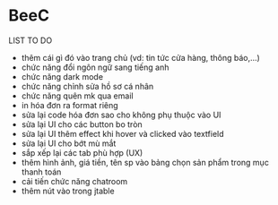 # BeeC
LIST TO DO
- thêm cái gì đó vào trang chủ (vd: tin tức cửa hàng, thông báo,...)
- chức năng đổi ngôn ngữ sang tiếng anh
- chức năng dark mode
- chức năng chỉnh sửa hồ sơ cá nhân
- chức năng quên mk qua email
- in hóa đơn ra format riêng
- sửa lại code hóa đơn sao cho không phụ thuộc vào UI
- sửa lại UI cho các button bo tròn
- sửa lại UI thêm effect khi hover và clicked vào textfield
- sửa lại UI cho bớt mù mắt
- sắp xếp lại các tab phù hợp (UX)
- thêm hình ảnh, giá tiền, tên sp vào bảng chọn sản phẩm trong mục thanh toán 
- cải tiến chức năng chatroom
- thêm nút vào trong jtable 
